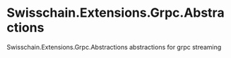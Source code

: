 # Swisschain.Extensions.Grpc.Abstractions
Swisschain.Extensions.Grpc.Abstractions abstractions for grpc streaming
